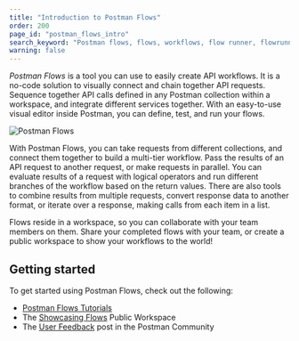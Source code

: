 ```yaml
---
title: "Introduction to Postman Flows"
order: 200
page_id: "postman_flows_intro"
search_keyword: "Postman flows, flows, workflows, flow runner, flowrunner"
warning: false
---
```


_Postman Flows_ is a tool you can use to easily create API workflows. It is a no-code solution to visually connect and chain together API requests. Sequence together API calls defined in any Postman collection within a workspace, and integrate different services together. With an easy-to-use visual editor inside Postman, you can define, test, and run your flows.

<img alt="Postman Flows" src="https://assets.postman.com/postman-docs/flows/postman-flows-intro.jpg"/>

With Postman Flows, you can take requests from different collections, and connect them together to build a multi-tier workflow. Pass the results of an API request to another request, or make requests in parallel. You can evaluate results of a request with logical operators and run different branches of the workflow based on the return values. There are also tools to combine results from multiple requests, convert response data to another format, or iterate over a response, making calls from each item in a list.

Flows reside in a workspace, so you can collaborate with your team members on them. Share your completed flows with your team, or create a public workspace to show your workflows to the world!

## Getting started

To get started using Postman Flows, check out the following:

* [Postman Flows Tutorials](/docs/flows/tutorials/tutorials-intro/)
* The [Showcasing Flows](https://postman.postman.co/workspace/Showcasing-Flows~80b5a4ff-f242-45cc-8f4b-8bda2472a9d0/overview) Public Workspace
* The [User Feedback](https://go.pstmn.io/flows-feedback) post in the Postman Community
